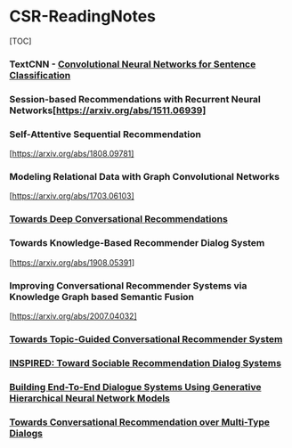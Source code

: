 # CSR-ReadingNotes
[TOC]

### TextCNN - [Convolutional Neural Networks for Sentence Classification](https://arxiv.org/abs/1408.5882)

### Session-based Recommendations with Recurrent Neural Networks[https://arxiv.org/abs/1511.06939]

### Self-Attentive Sequential Recommendation
[https://arxiv.org/abs/1808.09781]

### Modeling Relational Data with Graph Convolutional Networks
[https://arxiv.org/abs/1703.06103]

### [Towards Deep Conversational Recommendations](https://arxiv.org/abs/1812.07617)

### Towards Knowledge-Based Recommender Dialog System
[https://arxiv.org/abs/1908.05391]

### Improving Conversational Recommender Systems via Knowledge Graph based Semantic Fusion
[https://arxiv.org/abs/2007.04032]

### [Towards Topic-Guided Conversational Recommender System](https://arxiv.org/abs/2010.04125)

### [INSPIRED: Toward Sociable Recommendation Dialog Systems](https://aclanthology.org/2020.emnlp-main.654.pdf)

### [Building End-To-End Dialogue Systems Using Generative Hierarchical Neural Network Models](https://arxiv.org/abs/1507.04808)

### [Towards Conversational Recommendation over Multi-Type Dialogs](https://arxiv.org/abs/2005.03954)
